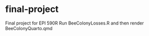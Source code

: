# final-project
Final project for EPI 590R
Run BeeColonyLosses.R and then render BeeColonyQuarto.qmd
